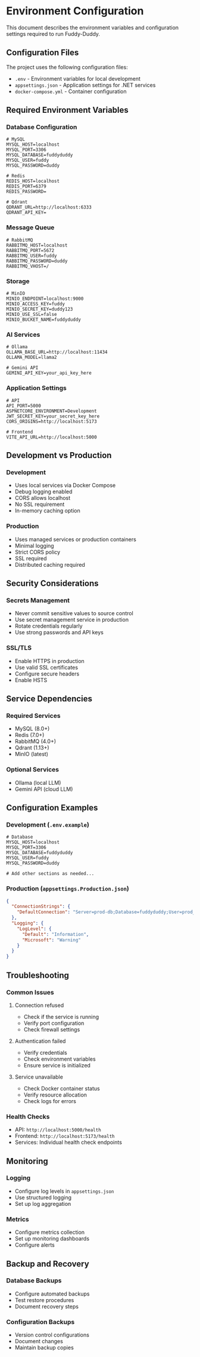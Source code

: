 # Environment Configuration

This document describes the environment variables and configuration settings required to run Fuddy-Duddy.

## Configuration Files

The project uses the following configuration files:
- `.env` - Environment variables for local development
- `appsettings.json` - Application settings for .NET services
- `docker-compose.yml` - Container configuration

## Required Environment Variables

### Database Configuration
```env
# MySQL
MYSQL_HOST=localhost
MYSQL_PORT=3306
MYSQL_DATABASE=fuddyduddy
MYSQL_USER=fuddy
MYSQL_PASSWORD=duddy

# Redis
REDIS_HOST=localhost
REDIS_PORT=6379
REDIS_PASSWORD=

# Qdrant
QDRANT_URL=http://localhost:6333
QDRANT_API_KEY=
```

### Message Queue
```env
# RabbitMQ
RABBITMQ_HOST=localhost
RABBITMQ_PORT=5672
RABBITMQ_USER=fuddy
RABBITMQ_PASSWORD=duddy
RABBITMQ_VHOST=/
```

### Storage
```env
# MinIO
MINIO_ENDPOINT=localhost:9000
MINIO_ACCESS_KEY=fuddy
MINIO_SECRET_KEY=duddy123
MINIO_USE_SSL=false
MINIO_BUCKET_NAME=fuddyduddy
```

### AI Services
```env
# Ollama
OLLAMA_BASE_URL=http://localhost:11434
OLLAMA_MODEL=llama2

# Gemini API
GEMINI_API_KEY=your_api_key_here
```

### Application Settings
```env
# API
API_PORT=5000
ASPNETCORE_ENVIRONMENT=Development
JWT_SECRET_KEY=your_secret_key_here
CORS_ORIGINS=http://localhost:5173

# Frontend
VITE_API_URL=http://localhost:5000
```

## Development vs Production

### Development
- Uses local services via Docker Compose
- Debug logging enabled
- CORS allows localhost
- No SSL requirement
- In-memory caching option

### Production
- Uses managed services or production containers
- Minimal logging
- Strict CORS policy
- SSL required
- Distributed caching required

## Security Considerations

### Secrets Management
- Never commit sensitive values to source control
- Use secret management service in production
- Rotate credentials regularly
- Use strong passwords and API keys

### SSL/TLS
- Enable HTTPS in production
- Use valid SSL certificates
- Configure secure headers
- Enable HSTS

## Service Dependencies

### Required Services
- MySQL (8.0+)
- Redis (7.0+)
- RabbitMQ (4.0+)
- Qdrant (1.13+)
- MinIO (latest)

### Optional Services
- Ollama (local LLM)
- Gemini API (cloud LLM)

## Configuration Examples

### Development (`.env.example`)
```env
# Database
MYSQL_HOST=localhost
MYSQL_PORT=3306
MYSQL_DATABASE=fuddyduddy
MYSQL_USER=fuddy
MYSQL_PASSWORD=duddy

# Add other sections as needed...
```

### Production (`appsettings.Production.json`)
```json
{
  "ConnectionStrings": {
    "DefaultConnection": "Server=prod-db;Database=fuddyduddy;User=prod_user;Password=****;"
  },
  "Logging": {
    "LogLevel": {
      "Default": "Information",
      "Microsoft": "Warning"
    }
  }
}
```

## Troubleshooting

### Common Issues
1. Connection refused
   - Check if the service is running
   - Verify port configuration
   - Check firewall settings

2. Authentication failed
   - Verify credentials
   - Check environment variables
   - Ensure service is initialized

3. Service unavailable
   - Check Docker container status
   - Verify resource allocation
   - Check logs for errors

### Health Checks
- API: `http://localhost:5000/health`
- Frontend: `http://localhost:5173/health`
- Services: Individual health check endpoints

## Monitoring

### Logging
- Configure log levels in `appsettings.json`
- Use structured logging
- Set up log aggregation

### Metrics
- Configure metrics collection
- Set up monitoring dashboards
- Configure alerts

## Backup and Recovery

### Database Backups
- Configure automated backups
- Test restore procedures
- Document recovery steps

### Configuration Backups
- Version control configurations
- Document changes
- Maintain backup copies